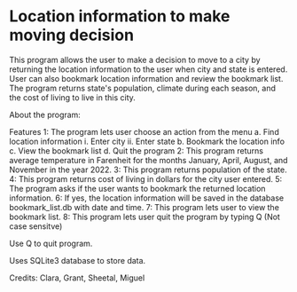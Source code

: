 
# Location information to make moving decision

This program allows the user to make a decision to move to a city by returning the location information to the user
when city and state is entered. User can also bookmark location information and review the bookmark list.
The program returns state's population, climate during each season, and the cost of living to live in this city.

About the program:

Features
1: The program lets user choose an action from the menu
    a. Find location information
        i. Enter city
        ii. Enter state
    b. Bookmark the location info
    c. View the bookmark list
    d. Quit the program
2: This program returns average temperature in Farenheit for the months January, April, August, and November in the year 2022.
3: This program returns population of the state.
4: This program returns cost of living in dollars for the city user entered.
5: The program asks if the user wants to bookmark the returned location information. 
6: If yes, the location information will be saved in the database bookmark_list.db with date and time.
7: This program lets user to view the bookmark list.
8: This program lets user quit the program by typing Q (Not case sensitve)


Use Q to quit program.

Uses SQLite3 database to store data.

Credits: Clara, Grant, Sheetal, Miguel


